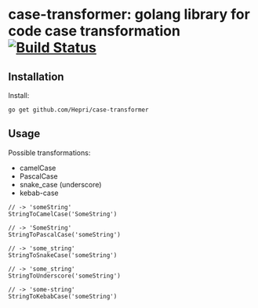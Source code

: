 # case-transformer: golang library for code case transformation [![Build Status](https://travis-ci.org/Hepri/case-transformer.png?branch=master)](https://travis-ci.org/Hepri/case-transformer)

## Installation

Install:

    go get github.com/Hepri/case-transformer

## Usage

Possible transformations:
- camelCase
- PascalCase
- snake_case (underscore)
- kebab-case

```
// -> 'someString'
StringToCamelCase('SomeString')

// -> 'SomeString'
StringToPascalCase('someString')

// -> 'some_string'
StringToSnakeCase('someString')

// -> 'some_string'
StringToUnderscore('someString')

// -> 'some-string'
StringToKebabCase('someString')
```
